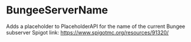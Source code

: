 # BungeeServerName
Adds a placeholder to PlaceholderAPI for the name of the current Bungee subserver
Spigot link: https://www.spigotmc.org/resources/91320/
